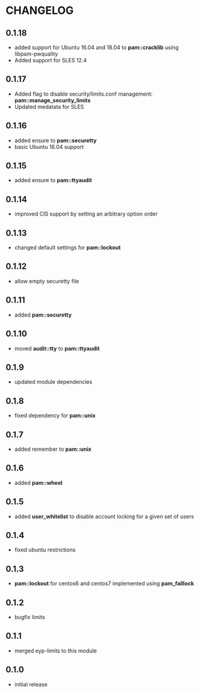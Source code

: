 # CHANGELOG

## 0.1.18

* added support for Ubuntu 16.04 and 18.04 to **pam::cracklib** using libpam-pwquality
* Added support for SLES 12.4

## 0.1.17

* Added flag to disable security/limits.conf management: **pam::manage_security_limits**
* Updated medatata for SLES

## 0.1.16

* added ensure to **pam::securetty**
* basic Ubuntu 18.04 support

## 0.1.15

* added ensure to **pam::ttyaudit**

## 0.1.14

* improved CIS support by setting an arbitrary option order

## 0.1.13

* changed default settings for **pam::lockout**

## 0.1.12

* allow empty securetty file

## 0.1.11

* added **pam::securetty**

## 0.1.10

* moved **audit::tty** to **pam::ttyaudit**

## 0.1.9

* updated module dependencies

## 0.1.8

* fixed dependency for **pam::unix**

## 0.1.7

* added remember to **pam::unix**

## 0.1.6

* added **pam::wheel**

## 0.1.5

* added **user_whitelist** to disable account locking for a given set of users

## 0.1.4

*  fixed ubuntu restrictions

## 0.1.3

* **pam::lockout** for centos6 and centos7 implemented using **pam_faillock**

## 0.1.2

* bugfix limits

## 0.1.1

* merged eyp-limits to this module

## 0.1.0

* initial release
